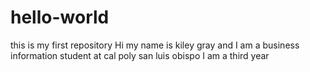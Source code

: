 # hello-world
this is my first repository
Hi 
my name is kiley gray and I am a business information student at cal poly san luis obispo
I am a third year

